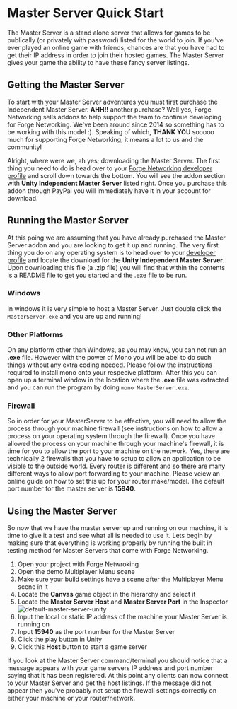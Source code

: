 # Master Server Quick Start
The Master Server is a stand alone server that allows for games to be publically (or privately with password) listed for the world to join. If you've ever played an online game with friends, chances are that you have had to get their IP address in order to join their hosted games. The Master Server gives your game the ability to have these fancy server listings.

## Getting the Master Server
To start with your Master Server adventures you must first purchase the Independent Master Server. **AHH!!** another purchase? Well yes, Forge Networking sells addons to help support the team to continue developing for Forge Networking. We've been around since 2014 so something has to be working with this model :). Speaking of which, **THANK YOU** sooooo much for supporting Forge Networking, it means a lot to us and the community!

Alright, where were we, ah yes; downloading the Master Server. The first thing you need to do is head over to your [Forge Networking developer profile](http://developers.forgepowered.com/Profile) and scroll down towards the bottom. You will see the addon section with **Unity Independent Master Server** listed right. Once you purchase this addon through PayPal you will immediately have it in your account for download.

## Running the Master Server
At this poing we are assuming that you have already purchased the Master Server addon and you are looking to get it up and running. The very first thing you do on any operating system is to head over to your [developer profile](http://developers.forgepowered.com/Profile) and locate the download for the **Unity Independent Master Server**. Upon downloading this file (a .zip file) you will find that within the contents is a README file to get you started and the .exe file to be run.

### Windows
In windows it is very simple to host a Master Server. Just double click the `MasterServer.exe` and you are up and running!

### Other Platforms
On any platform other than Windows, as you may know, you can not run an **.exe** file. However with the power of Mono you will be abel to do such things without any extra coding needed. Please follow the instructions required to install mono onto your respecive platform. After this you can open up a terminal window in the location where the **.exe** file was extracted and you can run the program by doing `mono MasterServer.exe`.

### Firewall
So in order for your MasterServer to be effective, you will need to allow the process through your machine firewall (see instructions on how to allow a process on your operating system through the firewall). Once you have allowed the process on your machine through your machine's firewall, it is time for you to allow the port to your machine on the network. Yes, there are technically 2 firewalls that you have to setup to allow an application to be visible to the outside world. Every router is different and so there are many different ways to allow port forwarding to your machine. Please veiew an online guide on how to set this up for your router make/model. The default port number for the master server is **15940**.

## Using the Master Server
So now that we have the master server up and running on our machine, it is time to give it a test and see what all is needed to use it. Lets begin by making sure that everything is working properly by running the built in testing method for Master Servers that come with Forge Networking.

1. Open your project with Forge Netwroking
2. Open the demo Multiplayer Menu scene
3. Make sure your build settings have a scene after the Multiplayer Menu scene in it
4. Locate the **Canvas** game object in the hierarchy and select it
5. Locate the **Master Server Host** and **Master Server Port** in the Inspector
![default-master-server-unity](https://raw.githubusercontent.com/BeardedManStudios/ForgeNetworkingRemastered/develop/docs/mkdocs/docs/images/default-master-server-unity.png)
6. Input the local or static IP address of the machine your Master Server is running on
7. Input **15940** as the port number for the Master Server
8. Click the play button in Unity
9. Click this **Host** button to start a game server

If you look at the Master Server command/terminal you should notice that a message appears with your game servers IP address and port number saying that it has been registered. At this point any clients can now connect to your Master Server and get the host listings. If the message did not appear then you've probably not setup the firewall settings correctly on either your machine or your router/network.
